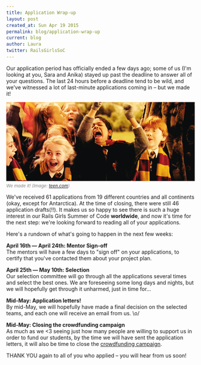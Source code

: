 ```yaml
---
title: Application Wrap-up
layout: post
created_at: Sun Apr 19 2015
permalink: blog/application-wrap-up
current: blog
author: Laura
twitter: RailsGirlsSoC
---
```


Our application period has officially ended a few days ago; some of us (I'm looking at you, Sara and Anika) stayed up past the deadline to answer all of your questions. The last 24 hours before a deadline tend to be wild, and we've witnessed a lot of last-minute applications coming in – but we made it!  

<img src="/img/blog/2015/wrap-up-cheering.gif" alt="cheering" width="600">
<font color="grey"><small><i>We made it! (Image: <a href="http://www.teen.com/2013/07/23/celebrities/daniel-radcliffe-birthday-july-23-2013-harry-potter-gifs/" target="_blank">teen.com</a>)</i></small></font>  

We've received 61 applications from 19 different countries and all continents (okay, except for Antarctica). At the time of closing, there were still 46 application drafts(!!). It makes us so happy to see there is such a huge interest in our Rails Girls Summer of Code **worldwide**, and now it's time for the next step: we're looking forward to reading all of your applications.  

Here's a rundown of what's going to happen in the next few weeks:  

**April 16th — April 24th: Mentor Sign-off**  
The mentors will have a few days to "sign off" on your applications, to certify that you've contacted them about your project plan.  

**April 25th — May 10th: Selection**  
Our selection committee will go through all the applications several times and select the best ones. We are foreseeing some long days and nights, but we will hopefully get through it unharmed, just in time for...

**Mid-May: Application letters!**  
By mid-May, we will hopefully have made a final decision on the selected teams, and each one will receive an email from us. \o/  

**Mid-May: Closing the crowdfunding campaign**  
As much as we <3 seeing just how many people are willing to support us in order to fund our students, by the time we will have sent the application letters, it will also be time to close the [crowdfunding campaign](http://railsgirlssummerofcode.org/campaign/).  

THANK YOU again to all of you who applied – you will hear from us soon!